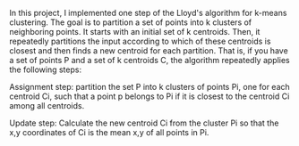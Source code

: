 In this project, I implemented one step of the Lloyd's algorithm for k-means clustering. The goal is to partition a set of points into k clusters of neighboring points. It starts with an initial set of k centroids. Then, it repeatedly partitions the input according to which of these centroids is closest and then finds a new centroid for each partition. That is, if you have a set of points P and a set of k centroids C, the algorithm repeatedly applies the following steps:

Assignment step: partition the set P into k clusters of points Pi, one for each centroid Ci, such that a point p belongs to Pi if it is closest to the centroid Ci among all centroids.

Update step: Calculate the new centroid Ci from the cluster Pi so that the x,y coordinates of Ci is the mean x,y of all points in Pi.
